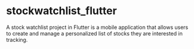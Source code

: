 # stockwatchlist_flutter
A stock watchlist project in Flutter is a mobile application that allows users to create and manage a personalized list of stocks they are interested in tracking.
